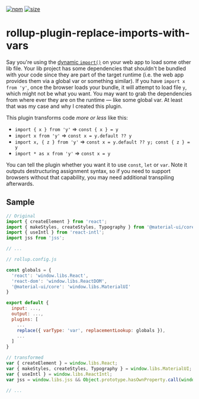 [npm]: https://img.shields.io/npm/v/rollup-plugin-replace-imports-with-vars
[npm-url]: https://www.npmjs.com/package/rollup-plugin-replace-imports-with-vars
[size]: https://packagephobia.now.sh/badge?p=rollup-plugin-replace-imports-with-vars
[size-url]: https://packagephobia.now.sh/result?p=rollup-plugin-replace-imports-with-vars

[![npm][npm]][npm-url]
[![size][size]][size-url]

# rollup-plugin-replace-imports-with-vars

Say you're using the [dynamic `import()`](https://v8.dev/features/dynamic-import) on your web app to load some other lib file. Your lib project 
has some dependencies that shouldn't be bundled with your code since they are part of the target 
runtime (i.e. the web app provides them via a global var or something similar). If you have `import x from 'y'`,
once the browser loads your bundle, it will attempt to load file `y`, which might not be what you want.
You may want to grab the dependencies from where ever they are on the runtime — like some global var. 
At least that was my case and why I created this plugin.

This plugin transforms code *more or less* like this: 

- `import { x } from 'y'` => `const { x } = y`
- `import x from 'y'` => `const x = y.default ?? y`
- `import x, { z } from 'y'` => `const x = y.default ?? y; const { z } = y`
- `import * as x from 'y'` => `const x = y`

You can tell the plugin whether you want it to use `const`, `let` or `var`. Note it outputs destructuring 
assignment syntax, so if you need to support browsers without that capability, you may need additional transpiling afterwards.

## Sample

```js
// Original
import { createElement } from 'react';
import { makeStyles, createStyles, Typography } from '@material-ui/core';
import { useIntl } from 'react-intl';
import jss from 'jss';

// ... 
```

```js
// rollup.config.js

const globals = {
  'react': 'window.libs.React',
  'react-dom': 'window.libs.ReactDOM',
  '@material-ui/core': 'window.libs.MaterialUI'
}

export default {
  input: ...,
  output: ...,
  plugins: [
    ...
    replace({ varType: 'var', replacementLookup: globals }),
    ...
  ]
}
```

```js
// transformed
var { createElement } = window.libs.React;
var { makeStyles, createStyles, Typography } = window.libs.MaterialUI;
var { useIntl } = window.libs.ReactIntl;
var jss = window.libs.jss && Object.prototype.hasOwnProperty.call(window.libs.jss, 'default') ? window.libs.jss['default'] : window.libs.jss;

// ...
```
